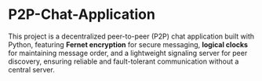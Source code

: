 # P2P-Chat-Application
This project is a decentralized peer-to-peer (P2P) chat application built with Python, featuring **Fernet encryption** for secure messaging, **logical clocks** for maintaining message order, and a lightweight signaling server for peer discovery, ensuring reliable and fault-tolerant communication without a central server.
